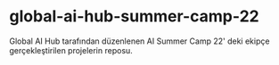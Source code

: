 # global-ai-hub-summer-camp-22
Global AI Hub tarafından düzenlenen AI Summer Camp 22' deki ekipçe gerçekleştirilen projelerin reposu.
